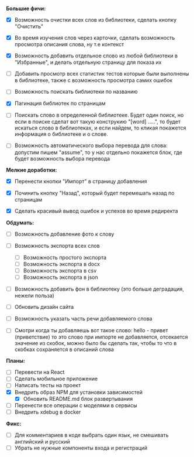 **Большие фичи:**
- [x] Возможность очистки всех слов из библиотеки, сделать кнопку "Очистить"
- [x] Во время изучения слов через карточки, сделать возможность просмотра описания слова, ну т.е контекст
- [x] Возможность добавить отдельное слово из любой библиотеки в "Избранные", и делать отдельную страницу для показа их
- [ ] Добавить просмотр всех статистик тестов которые были выполнены в библиотеке, также с возможность просмотра самих ошибок
- [ ] Возможность поискать библиотеки по названию
- [x] Пагинация библиотек по страницам
- [ ] Поискать слово в определенной библиотеке. Будет один поиск, но если в поиске сделат вот такую конструкию "[word] .....",
то будет искаться слово в библиотеках, и если найдем, то кликая покажется информация о библиотеке и о слове.
- [ ] Возможность автоматического выбора перевода для слова: допустим пишем "assume", то у нас отдельно покажется блок, где будет возможность
выбора перевода


**Мелкие доработки:**
- [x] Перенести кнопки "Импорт" в страницу добавления
- [x] Починить кнопку "Назад", который будет перемешать назад по страницам
- [x] Сделать красивый вывод ошибок и успехов во время редиректа


**Обдумать:**
- [ ] Возможность добавление фото к слову
- [ ] Возможность экспорта всех слов
  - [ ] Возможность простого экспорта
  - [ ] Возможность экспорта в docx
  - [ ] Возможность экспорта в csv
  - [ ] Возможность экспорта в json
- [ ] Возможность добавить фон в библиотеку (это больше деградация, нежели польза)
- [ ] Обновить дизайн сайта
- [ ] Возможность указать часть речи добавляемого слова
- [ ] Смотри когда ты добавляешь вот такое слово: hello - привет (приветствие) то это слово при импорте не добавляется,
      отсекается значение из скобок, можно было бы сделать так, чтобы то что в скобках сохраняется в описаний слова


**Планы:**
- [ ] Перевести на React
- [ ] Сделать мобильное приложение
- [ ] Написать тесты на проект
- [x] Внедрить образ NPM для установки зависимостей
  - [x] Обновить README.md блок развертывания
- [ ] Перенести все операции с моделями в сервисы
- [ ] Внедрить xdebug в docker

**Фикс:**
- [ ] Для комментариев в коде выбрать один язык, не смешивать английский и русский
- [ ] Убрать не нужные компоненты входа и регистраций
